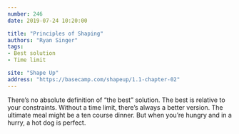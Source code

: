 ```yaml
---
number: 246
date: 2019-07-24 10:20:00

title: "Principles of Shaping"
authors: "Ryan Singer"
tags:
- Best solution
- Time limit

site: "Shape Up"
address: "https://basecamp.com/shapeup/1.1-chapter-02"
---
```


There’s no absolute definition of “the best” solution. The best is relative to your constraints. Without a time limit, there’s always a better version. The ultimate meal might be a ten course dinner. But when you’re hungry and in a hurry, a hot dog is perfect.
